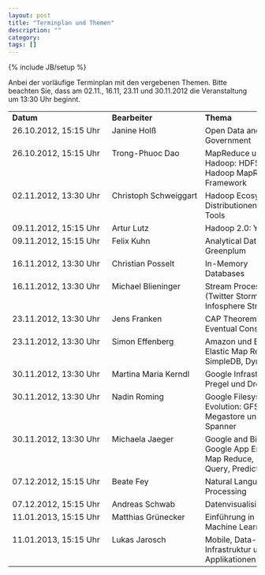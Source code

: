 ```yaml
---
layout: post
title: "Terminplan und Themen"
description: ""
category: 
tags: []
---
```

{% include JB/setup %}

Anbei der vorläufige Terminplan mit den vergebenen Themen. Bitte beachten Sie, dass am 02.11., 16.11, 23.11 und 30.11.2012 die 
Veranstaltung um 13:30 Uhr beginnt.

<table>
	<tr>
		<td><strong>Datum</strong></td>
		<td><strong>Bearbeiter</strong></td>
		<td><strong>Thema</strong></td>
	</tr>
<tr><td style="white-space:nowrap;vertical-align:top;">26.10.2012, 15:15 Uhr&nbsp;&nbsp;</td><td style="white-space:nowrap;vertical-align:top;">Janine Holß           </td><td>Open Data and Government                                   </td></tr>
<tr><td style="white-space:nowrap;vertical-align:top;">26.10.2012, 15:15 Uhr            </td><td style="white-space:nowrap;vertical-align:top;">Trong-Phuoc Dao       </td><td>MapReduce und Hadoop: HDFS und Hadoop MapReduce Framework  </td></tr>
<tr><td style="white-space:nowrap;vertical-align:top;">02.11.2012, 13:30 Uhr            </td><td style="white-space:nowrap;vertical-align:top;">Christoph Schweiggart </td><td>Hadoop Ecosystem: Distributionen und Tools                 </td></tr>
<tr><td style="white-space:nowrap;vertical-align:top;">09.11.2012, 15:15 Uhr            </td><td style="white-space:nowrap;vertical-align:top;">Artur Lutz            </td><td>Hadoop 2.0: Yarn                                           </td></tr>
<tr><td style="white-space:nowrap;vertical-align:top;">09.11.2012, 15:15 Uhr            </td><td style="white-space:nowrap;vertical-align:top;">Felix Kuhn            </td><td>Analytical Databases: Greenplum                            </td></tr>
<tr><td style="white-space:nowrap;vertical-align:top;">16.11.2012, 13:30 Uhr            </td><td style="white-space:nowrap;vertical-align:top;">Christian Posselt     </td><td>In-Memory Databases                                        </td></tr>
<tr><td style="white-space:nowrap;vertical-align:top;">16.11.2012, 13:30 Uhr            </td><td style="white-space:nowrap;vertical-align:top;">Michael Blieninger    </td><td>Stream Processing (Twitter Storm, Infosphere Streams)      </td></tr>
<tr><td style="white-space:nowrap;vertical-align:top;">23.11.2012, 13:30 Uhr            </td><td style="white-space:nowrap;vertical-align:top;">Jens Franken          </td><td>CAP Theorem and Eventual Consistency                       </td></tr>
<tr><td style="white-space:nowrap;vertical-align:top;">23.11.2012, 13:30 Uhr            </td><td style="white-space:nowrap;vertical-align:top;">Simon Effenberg       </td><td>Amazon und Big Data: Elastic Map Reduce, SimpleDB, DynamoDB</td></tr>
<tr><td style="white-space:nowrap;vertical-align:top;">30.11.2012, 13:30 Uhr            </td><td style="white-space:nowrap;vertical-align:top;">Martina Maria Kerndl  </td><td>Google Infrastruktur: Pregel und Dremel                    </td></tr>
<tr><td style="white-space:nowrap;vertical-align:top;">30.11.2012, 13:30 Uhr            </td><td style="white-space:nowrap;vertical-align:top;">Nadin Roming          </td><td>Google 
Filesystem Evolution: GFS, Megastore und Spanner    </td></tr>
<tr><td style="white-space:nowrap;vertical-align:top;">30.11.2012, 13:30 Uhr            </td><td style="white-space:nowrap;vertical-align:top;">Michaela Jaeger       </td><td>Google and Big Data: Google App Engine Map Reduce, Big Query, Prediction API</td></tr>
<tr><td style="white-space:nowrap;vertical-align:top;">07.12.2012, 15:15 Uhr            </td><td style="white-space:nowrap;vertical-align:top;">Beate Fey             </td><td>Natural Language Processing                                </td></tr>
<tr><td style="white-space:nowrap;vertical-align:top;">07.12.2012, 15:15 Uhr            </td><td style="white-space:nowrap;vertical-align:top;">Andreas Schwab        </td><td>Datenvisualisierungen                                      </td></tr>
<tr><td style="white-space:nowrap;vertical-align:top;">11.01.2013, 15:15 Uhr            </td><td style="white-space:nowrap;vertical-align:top;">Matthias Grünecker    </td><td>Einführung in Machine Learning                             </td></tr>
<tr><td style="white-space:nowrap;vertical-align:top;">11.01.2013, 15:15 Uhr            </td><td style="white-space:nowrap;vertical-align:top;">Lukas Jarosch         </td><td>Mobile, Data-driven Infrastruktur und Applikationen        </td></tr>
</table>                                                                                                                           
